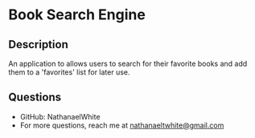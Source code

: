 # Book Search Engine

## Description

An application to allows users to search for their favorite books and add them to a 'favorites' list for later use.

## Questions

- GitHub: NathanaelWhite
- For more questions, reach me at nathanaeltwhite@gmail.com
